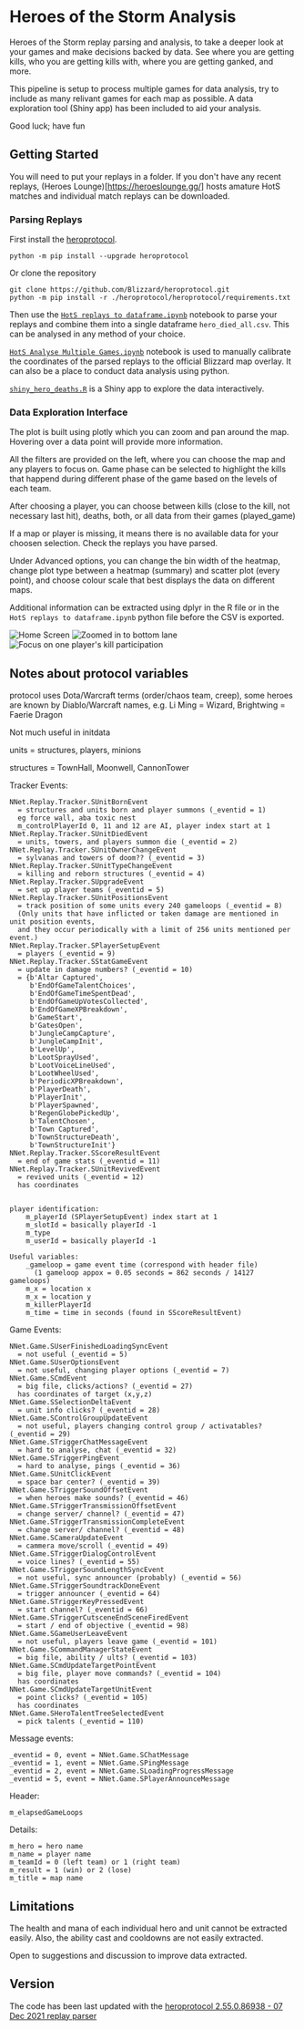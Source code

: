 # Heroes of the Storm Analysis
Heroes of the Storm replay parsing and analysis, to take a deeper look at your games and make decisions backed by data. See where you are getting kills, who you are getting kills with, where you are getting ganked, and more. 

This pipeline is setup to process multiple games for data analysis, try to include as many relivant games for each map as possible. A data exploration tool (Shiny app) has been included to aid your analysis. 

Good luck; have fun

## Getting Started
You will need to put your replays in a folder. If you don't have any recent replays, (Heroes Lounge)[https://heroeslounge.gg/] hosts amature HotS matches and individual match replays can be downloaded.

### Parsing Replays
First install the [heroprotocol](https://github.com/Blizzard/heroprotocol).
```
python -m pip install --upgrade heroprotocol
```

Or clone the repository
```
git clone https://github.com/Blizzard/heroprotocol.git
python -m pip install -r ./heroprotocol/heroprotocol/requirements.txt
```

Then use the [`HotS replays to dataframe.ipynb`](HotS%20replays%20to%20dataframe.ipynb) notebook to parse your replays and combine them into a single dataframe `hero_died_all.csv`. This can be analysed in any method of your choice.

[`HotS Analyse Multiple Games.ipynb`](HotS%20Analyse%20Multiple%20Games.ipynb) notebook is used to manually calibrate the coordinates of the parsed replays to the official Blizzard map overlay. It can also be a place to conduct data analysis using python.

[`shiny_hero_deaths.R`](shiny_hero_deaths.R) is a Shiny app to explore the data interactively.

### Data Exploration Interface
The plot is built using plotly which you can zoom and pan around the map. Hovering over a data point will provide more information.

All the filters are provided on the left, where you can choose the map and any players to focus on. Game phase can be selected to highlight the kills that happend during different phase of the game based on the levels of each team.

After choosing a player, you can choose between kills (close to the kill, not necessary last hit), deaths, both, or all data from their games (played_game)

If a map or player is missing, it means there is no available data for your choosen selection. Check the replays you have parsed.

Under Advanced options, you can change the bin width of the heatmap, change plot type between a heatmap (summary) and scatter plot (every point), and choose colour scale that best displays the data on different maps.

Additional information can be extracted using dplyr in the R file or in the `HotS replays to dataframe.ipynb` python file before the CSV is exported.

![Home Screen](/screenshots/heat_map.png?raw=true)
![Zoomed in to bottom lane](/screenshots/heat_map_zoom.png?raw=true)
![Focus on one player's kill participation](/screenshots/one_player_kills.png?raw=true)

## Notes about protocol variables

protocol uses Dota/Warcraft terms (order/chaos team, creep), some heroes are known by Diablo/Warcraft names, e.g. Li Ming = Wizard, Brightwing = Faerie Dragon

Not much useful in initdata

units = structures, players, minions

structures = TownHall, Moonwell, CannonTower



Tracker Events:

    NNet.Replay.Tracker.SUnitBornEvent 
      = structures and units born and player summons (_eventid = 1)
      eg force wall, aba toxic nest
      m_controlPlayerId 0, 11 and 12 are AI, player index start at 1
    NNet.Replay.Tracker.SUnitDiedEvent 
      = units, towers, and players summon die (_eventid = 2)
    NNet.Replay.Tracker.SUnitOwnerChangeEvent 
      = sylvanas and towers of doom?? (_eventid = 3)
    NNet.Replay.Tracker.SUnitTypeChangeEvent 
      = killing and reborn structures (_eventid = 4)
    NNet.Replay.Tracker.SUpgradeEvent 
      = set up player teams (_eventid = 5)
    NNet.Replay.Tracker.SUnitPositionsEvent
      = track position of some units every 240 gameloops (_eventid = 8)
      (Only units that have inflicted or taken damage are mentioned in unit position events, 
      and they occur periodically with a limit of 256 units mentioned per event.)
    NNet.Replay.Tracker.SPlayerSetupEvent 
      = players (_eventid = 9)
    NNet.Replay.Tracker.SStatGameEvent
      = update in damage numbers? (_eventid = 10)
      = {b'Altar Captured',
         b'EndOfGameTalentChoices',
         b'EndOfGameTimeSpentDead',
         b'EndOfGameUpVotesCollected',
         b'EndOfGameXPBreakdown',
         b'GameStart',
         b'GatesOpen',
         b'JungleCampCapture',
         b'JungleCampInit',
         b'LevelUp',
         b'LootSprayUsed',
         b'LootVoiceLineUsed',
         b'LootWheelUsed',
         b'PeriodicXPBreakdown',
         b'PlayerDeath',
         b'PlayerInit',
         b'PlayerSpawned',
         b'RegenGlobePickedUp',
         b'TalentChosen',
         b'Town Captured',
         b'TownStructureDeath',
         b'TownStructureInit'}
    NNet.Replay.Tracker.SScoreResultEvent
      = end of game stats (_eventid = 11)
    NNet.Replay.Tracker.SUnitRevivedEvent
      = revived units (_eventid = 12)
      has coordinates
      
      
    player identification:
        m_playerId (SPlayerSetupEvent) index start at 1
        m_slotId = basically playerId -1
        m_type
        m_userId = basically playerId -1
    
    Useful variables:
        _gameloop = game event time (correspond with header file) 
          (1 gameloop appox = 0.05 seconds = 862 seconds / 14127 gameloops)
        m_x = location x
        m_x = location y
        m_killerPlayerId
        m_time = time in seconds (found in SScoreResultEvent)

Game Events:
    
    NNet.Game.SUserFinishedLoadingSyncEvent
      = not useful (_eventid = 5)
    NNet.Game.SUserOptionsEvent
      = not useful, changing player options (_eventid = 7)
    NNet.Game.SCmdEvent
      = big file, clicks/actions? (_eventid = 27)
      has coordinates of target (x,y,z)
    NNet.Game.SSelectionDeltaEvent
      = unit info clicks? (_eventid = 28)
    NNet.Game.SControlGroupUpdateEvent
      = not useful, players changing control group / activatables? (_eventid = 29)
    NNet.Game.STriggerChatMessageEvent
      = hard to analyse, chat (_eventid = 32)
    NNet.Game.STriggerPingEvent
      = hard to analyse, pings (_eventid = 36)
    NNet.Game.SUnitClickEvent
      = space bar center? (_eventid = 39)
    NNet.Game.STriggerSoundOffsetEvent
      = when heroes make sounds? (_eventid = 46)
    NNet.Game.STriggerTransmissionOffsetEvent
      = change server/ channel? (_eventid = 47)
    NNet.Game.STriggerTransmissionCompleteEvent
      = change server/ channel? (_eventid = 48)
    NNet.Game.SCameraUpdateEvent
      = cammera move/scroll (_eventid = 49)
    NNet.Game.STriggerDialogControlEvent
      = voice lines? (_eventid = 55)
    NNet.Game.STriggerSoundLengthSyncEvent
      = not useful, sync announcer (probably) (_eventid = 56)
    NNet.Game.STriggerSoundtrackDoneEvent
      = trigger announcer (_eventid = 64)
    NNet.Game.STriggerKeyPressedEvent
      = start channel? (_eventid = 66)
    NNet.Game.STriggerCutsceneEndSceneFiredEvent
      = start / end of objective (_eventid = 98)
    NNet.Game.SGameUserLeaveEvent
      = not useful, players leave game (_eventid = 101)
    NNet.Game.SCommandManagerStateEvent
      = big file, ability / ults? (_eventid = 103)
    NNet.Game.SCmdUpdateTargetPointEvent
      = big file, player move commands? (_eventid = 104)
      has coordinates
    NNet.Game.SCmdUpdateTargetUnitEvent
      = point clicks? (_eventid = 105)
      has coordinates
    NNet.Game.SHeroTalentTreeSelectedEvent
      = pick talents (_eventid = 110)



Message events:
    
    _eventid = 0, event = NNet.Game.SChatMessage
    _eventid = 1, event = NNet.Game.SPingMessage
    _eventid = 2, event = NNet.Game.SLoadingProgressMessage
    _eventid = 5, event = NNet.Game.SPlayerAnnounceMessage

Header:
    
    m_elapsedGameLoops
    

Details:
    
    m_hero = hero name
    m_name = player name
    m_teamId = 0 (left team) or 1 (right team)
    m_result = 1 (win) or 2 (lose)
    m_title = map name

## Limitations
The health and mana of each individual hero and unit cannot be extracted easily. Also, the ability cast and cooldowns are not easily extracted. 

Open to suggestions and discussion to improve data extracted.

## Version
The code has been last updated with the [heroprotocol 2.55.0.86938 - 07 Dec 2021 replay parser](https://github.com/Blizzard/heroprotocol/releases/tag/v2.55.0.86938)